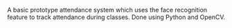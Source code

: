 A basic prototype attendance system which uses the face recognition feature to track attendance during classes. Done using Python and OpenCV.


